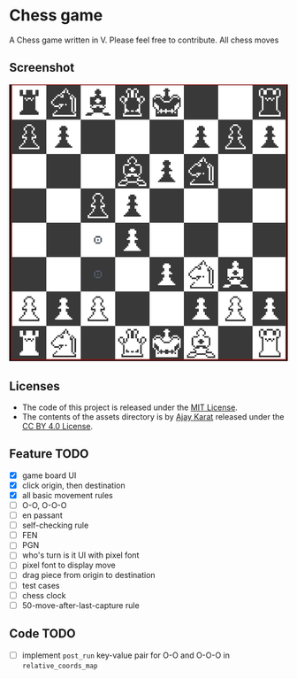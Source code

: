 # Chess game

A Chess game written in V. Please feel free to contribute. All chess moves

## Screenshot
![screenshot](./screenshot.png)

## Licenses
- The code of this project is released under the [MIT License](./LICENSE).
- The contents of the assets directory is by [Ajay Karat](http://devilswork.shop/) released under the [CC BY 4.0 License](https://creativecommons.org/licenses/by/4.0/).

## Feature TODO
- [x] game board UI
- [x] click origin, then destination
- [x] all basic movement rules
- [ ] O-O, O-O-O
- [ ] en passant
- [ ] self-checking rule
- [ ] FEN
- [ ] PGN
- [ ] who's turn is it UI with pixel font
- [ ] pixel font to display move
- [ ] drag piece from origin to destination
- [ ] test cases
- [ ] chess clock
- [ ] 50-move-after-last-capture rule

## Code TODO
- [ ] implement `post_run` key-value pair for O-O and O-O-O in `relative_coords_map`
